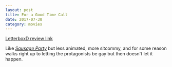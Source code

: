 ```yaml
---
layout: post
title: For a Good Time Call 
date: 2017-07-30
category: movies
---
```

 
[LetterboxD review link](https://letterboxd.com/samarthbhaskar/film/for-a-good-time-call/)

Like <em><a href="https://letterboxd.com/samarthbhaskar/film/sausage-party/">Sausage Party</a></em> but less animated, more sitcommy, and for some reason walks right up to letting the protagonists be gay but then doesn't let it happen. 